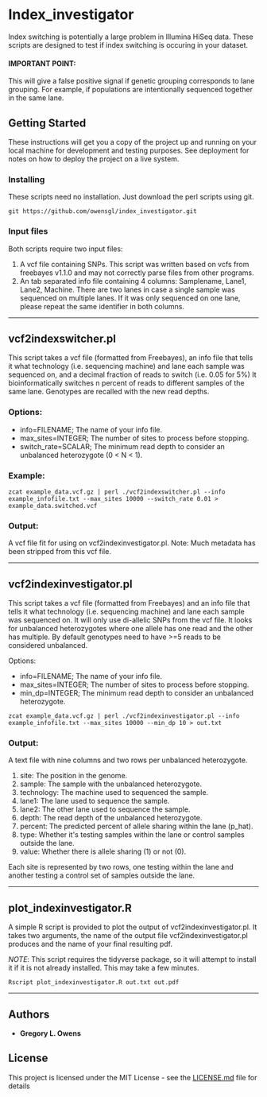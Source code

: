 # Index_investigator

Index switching is potentially a large problem in Illumina HiSeq data. These scripts are designed to test if index switching is occuring in your dataset. 
#### IMPORTANT POINT: 
This will give a false positive signal if genetic grouping corresponds to lane grouping. For example, if populations are intentionally sequenced together in the same lane. 

## Getting Started

These instructions will get you a copy of the project up and running on your local machine for development and testing purposes. See deployment for notes on how to deploy the project on a live system.

### Installing

These scripts need no installation. Just download the perl scripts using git.

```
git https://github.com/owensgl/index_investigator.git
```

### Input files

Both scripts require two input files:
1. A vcf file containing SNPs. This script was written based on vcfs from freebayes v1.1.0 and may not correctly parse files from other programs.
2. An tab separated info file containing 4 columns: Samplename, Lane1, Lane2, Machine. There are two lanes in case a single sample was sequenced on multiple lanes. If it was only sequenced on one lane, please repeat the same identifier in both columns.

***

## vcf2indexswitcher.pl
This script takes a vcf file (formatted from Freebayes), an info file that tells it what technology (i.e. sequencing machine) and lane each sample was sequenced on, and a decimal fraction of reads to switch (i.e. 0.05 for 5%) 
It bioinformatically switches n percent of reads to different samples of the same lane. Genotypes are recalled with the new read depths.

### Options:
* info=FILENAME; The name of your info file.
* max_sites=INTEGER; The number of sites to process before stopping.
* switch_rate=SCALAR; The minimum read depth to consider an unbalanced heterozygote (0 < N < 1).
### Example:
```
zcat example_data.vcf.gz | perl ./vcf2indexswitcher.pl --info example_infofile.txt --max_sites 10000 --switch_rate 0.01 > example_data.switched.vcf
```
### Output:
A vcf file fit for using on vcf2indexinvestigator.pl. Note: Much metadata has been stripped from this vcf file.

***

## vcf2indexinvestigator.pl
This script takes a vcf file (formatted from Freebayes) and an info file that tells it what technology (i.e. sequencing machine) and lane each sample was sequenced on. 
It will only use di-allelic SNPs from the vcf file. It looks for unbalanced heterozygotes where one allele has one read and the other has multiple. By default genotypes need to have >=5 reads to be considered unbalanced.

Options:
* info=FILENAME; The name of your info file.
* max_sites=INTEGER; The number of sites to process before stopping.
* min_dp=INTEGER; The minimum read depth to consider an unbalanced heterozygote.

```
zcat example_data.vcf.gz | perl ./vcf2indexinvestigator.pl --info example_infofile.txt --max_sites 10000 --min_dp 10 > out.txt
```
### Output:
A text file with nine columns and two rows per unbalanced heterozygote.
1. site: The position in the genome.
2. sample: The sample with the unbalanced heterozygote.
3. technology: The machine used to sequenced the sample.
4. lane1: The lane used to sequence the sample.
5. lane2: The other lane used to sequence the sample.
6. depth: The read depth of the unbalanced heterozygote.
7. percent: The predicted percent of allele sharing within the lane (p_hat).
8. type: Whether it's testing samples within the lane or control samples outside the lane.
9. value: Whether there is allele sharing (1) or not (0).

Each site is represented by two rows, one testing within the lane and another testing a control set of samples outside the lane.

***

## plot_indexinvestigator.R
A simple R script is provided to plot the output of vcf2indexinvestigator.pl. It takes two arguments, the name of the output file vcf2indexinvestigator.pl produces and the name of your final resulting pdf.

*NOTE*: This script requires the tidyverse package, so it will attempt to install it if it is not already installed. This may take a few minutes.

```
Rscript plot_indexinvestigator.R out.txt out.pdf 
```


***

## Authors

* **Gregory L. Owens** 


## License

This project is licensed under the MIT License - see the [LICENSE.md](LICENSE.md) file for details

